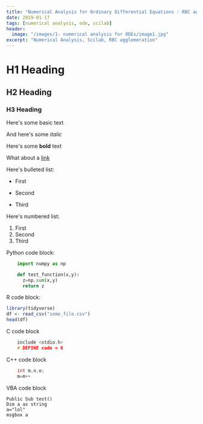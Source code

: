 ```yaml
---
title: "Numerical Analysis for Ordinary Differential Equations : RBC agglomeration"
date: 2019-01-17
tags: [numerical analysis, ode, scilab]
header:
  image: "/images/1- numerical analysis for ODEs/image1.jpg"
excerpt: "Numerical Analysis, Scilab, RBC agglomeration"
---
```


# H1 Heading

## H2 Heading

### H3 Heading

Here's some basic text

And here's some *italic*

Here's some **bold** text

What about a [link](https://github.com/kboct)

Here's bulleted list:
* First
+ Second
- Third


Here's numbered list:
1. First
2. Second
3. Third

Python code block:
```python
    import numpy as np

    def test_function(x,y):
      z=np.sum(x,y)
      return z
```

R code block:
```r
library(tidyverse)
df <- read_csv("some_file.csv")
head(df)
```

C code block
```c
    include <stdio.h>
    # DEFINE code = 6
```

C++ code block
```c++
    int m,n,o;
    m=m++  
```

VBA code block
```vba
Public Sub test()
Dim a as string
a="lol"
msgbox a
```
